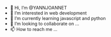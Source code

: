 - 👋 Hi, I’m @YANNJOANNET
- 👀 I’m interested in web development 
- 🌱 I’m currently learning javascript and python 
- 💞️ I’m looking to collaborate on ...
- 📫 How to reach me ...

<!---
YANNJOANNET/YANNJOANNET is a ✨ special ✨ repository because its `README.md` (this file) appears on your GitHub profile.
You can click the Preview link to take a look at your changes.
--->
